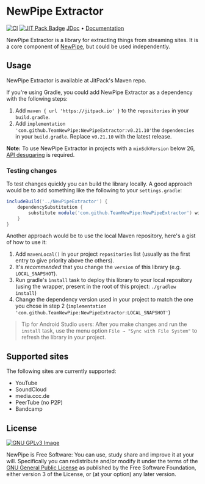 # NewPipe Extractor

[![CI](https://github.com/TeamNewPipe/NewPipeExtractor/actions/workflows/ci.yml/badge.svg?branch=dev&event=schedule)](https://github.com/TeamNewPipe/NewPipeExtractor/actions/workflows/ci.yml) [![JIT Pack Badge](https://jitpack.io/v/TeamNewPipe/NewPipeExtractor.svg)](https://jitpack.io/#TeamNewPipe/NewPipeExtractor) [JDoc](https://teamnewpipe.github.io/NewPipeExtractor/javadoc/) • [Documentation](https://teamnewpipe.github.io/documentation/)

NewPipe Extractor is a library for extracting things from streaming sites. It is a core component of [NewPipe](https://github.com/TeamNewPipe/NewPipe), but could be used independently.

## Usage

NewPipe Extractor is available at JitPack's Maven repo.

If you're using Gradle, you could add NewPipe Extractor as a dependency with the following steps:

1. Add `maven { url 'https://jitpack.io' }` to the `repositories` in your `build.gradle`.
2. Add `implementation 'com.github.TeamNewPipe:NewPipeExtractor:v0.21.10'`the `dependencies` in your `build.gradle`. Replace `v0.21.10` with the latest release.

**Note:** To use NewPipe Extractor in projects with a `minSdkVersion` below 26, [API desugaring](https://developer.android.com/studio/write/java8-support#library-desugaring) is required.

### Testing changes

To test changes quickly you can build the library locally. A good approach would be to add something like the following to your `settings.gradle`:

```groovy
includeBuild('../NewPipeExtractor') {
    dependencySubstitution {
        substitute module('com.github.TeamNewPipe:NewPipeExtractor') with project(':extractor')
    }
}
```

Another approach would be to use the local Maven repository, here's a gist of how to use it:

1. Add `mavenLocal()` in your project `repositories` list (usually as the first entry to give priority above the others).
2. It's _recommended_ that you change the `version` of this library (e.g. `LOCAL_SNAPSHOT`).
3. Run gradle's `ìnstall` task to deploy this library to your local repository (using the wrapper, present in the root of this project: `./gradlew install`)
4. Change the dependency version used in your project to match the one you chose in step 2 (`implementation 'com.github.TeamNewPipe:NewPipeExtractor:LOCAL_SNAPSHOT'`)

> Tip for Android Studio users: After you make changes and run the `install` task, use the menu option `File → "Sync with File System"` to refresh the library in your project.

## Supported sites

The following sites are currently supported:

- YouTube
- SoundCloud
- media.ccc.de
- PeerTube (no P2P)
- Bandcamp

## License

[![GNU GPLv3 Image](https://www.gnu.org/graphics/gplv3-127x51.png)](https://www.gnu.org/licenses/gpl-3.0.en.html)  

NewPipe is Free Software: You can use, study share and improve it at your
will. Specifically you can redistribute and/or modify it under the terms of the
[GNU General Public License](https://www.gnu.org/licenses/gpl.html) as
published by the Free Software Foundation, either version 3 of the License, or
(at your option) any later version.  
